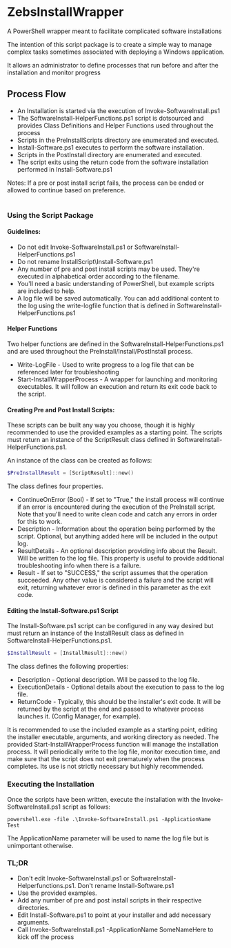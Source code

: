 # ZebsInstallWrapper

A PowerShell wrapper meant to facilitate complicated software installations

The intention of this script package is to create a simple way to manage complex tasks sometimes associated with deploying a Windows application.

It allows an administrator to define processes that run before and after the installation and monitor progress

## Process Flow

*   An Installation is started via the execution of Invoke-SoftwareInstall.ps1
*   The SoftwareInstall-HelperFunctions.ps1 script is dotsourced and provides Class Definitions and Helper Functions used throughout the process
*   Scripts in the PreInstallScripts directory are enumerated and executed. 
*   Install-Software.ps1 executes to perform the software installation.
*   Scripts in the PostInstall directory are enumerated and executed.
*   The script exits using the return code from the software installation performed in Install-Software.ps1

Notes: If a pre or post install script fails, the process can be ended or allowed to continue based on preference.   
 

### Using the Script Package

#### Guidelines:

*   Do not edit Invoke-SoftwareInstall.ps1 or SoftwareInstall-HelperFunctions.ps1
*   Do not rename InstallScript\\Install-Software.ps1
*   Any number of pre and post install scripts may be used. They're executed in alphabetical order according to the filename. 
*   You'll need a basic understanding of PowerShell, but example scripts are included to help. 
*   A log file will be saved automatically. You can add additional content to the log using the write-logfile function that is defined in SoftwareInstall-HelperFunctions.ps1

#### Helper Functions

Two helper functions are defined in the SoftwareInstall-HelperFunctions.ps1 and are used throughout the PreInstall/Install/PostInstall process.

*   Write-LogFile - Used to write progress to a log file that can be referenced later for troubleshooting
*   Start-InstallWrapperProcess - A wrapper for launching and monitoring executables. It will follow an execution and return its exit code back to the script. 

#### Creating Pre and Post Install Scripts:

These scripts can be built any way you choose, though it is highly recommended to use the provided examples as a starting point. The scripts must return an instance of the ScriptResult class defined in SoftwareInstall-HelperFunctions.ps1. 

An instance of the class can be created as follows:

```powershell
$PreInstallResult = [ScriptResult]::new()
```

The class defines four properties.

*   ContinueOnError (Bool) - If set to "True," the install process will continue if an error is encountered during the execution of the PreInstall script. Note that you'll need to write clean code and catch any errors in order for this to work. 
*   Description - Information about the operation being performed by the script. Optional, but anything added here will be included in the output log.
*   ResultDetails - An optional description providing info about the Result. Will be written to the log file. This property is useful to provide additional troubleshooting info when there is a failure.
*   Result - If set to "SUCCESS," the script assumes that the operation succeeded. Any other value is considered a failure and the script will exit, returning whatever error is defined in this parameter as the exit code.

#### Editing the Install-Software.ps1 Script

The Install-Software.ps1 script can be configured in any way desired but must return an instance of the InstallResult class as defined in SoftwareInstall-HelperFunctions.ps1. 

```powershell
$InstallResult = [InstallResult]::new()
```

The class defines the following properties:

*   Description - Optional description. Will be passed to the log file.
*   ExecutionDetails - Optional details about the execution to pass to the log file. 
*   ReturnCode - Typically, this should be the installer's exit code. It will be returned by the script at the end and passed to whatever process launches it. (Config Manager, for example).

It is recommended to use the included example as a starting point, editing the installer executable, arguments, and working directory as needed. The provided Start-InstallWrapperProcess function will manage the installation process. It will periodically write to the log file, monitor execution time, and make sure that the script does not exit prematurely when the process completes. Its use is not strictly necessary but highly recommended. 

### Executing the Installation

Once the scripts have been written, execute the installation with the Invoke-SoftwareInstall.ps1 script as follows:

```batchfile
powershell.exe -file .\Invoke-SoftwareInstall.ps1 -ApplicationName Test
```

The ApplicationName parameter will be used to name the log file but is unimportant otherwise. 

### TL;DR

*   Don't edit Invoke-SoftwareInstall.ps1 or SoftwareInstall-Helperfunctions.ps1. Don't rename Install-Software.ps1
*   Use the provided examples.
*   Add any number of pre and post install scripts in their respective directories. 
*   Edit Install-Software.ps1 to point at your installer and add necessary arguments.
*   Call Invoke-SoftwareInstall.ps1 -ApplicationName SomeNameHere to kick off the process
